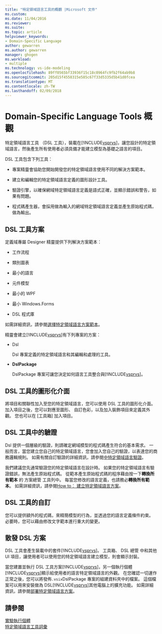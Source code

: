 ```yaml
---
title: "特定領域語言工具的概觀 |Microsoft 文件"
ms.custom: 
ms.date: 11/04/2016
ms.reviewer: 
ms.suite: 
ms.topic: article
helpviewer_keywords:
- Domain-Specific Language
author: gewarren
ms.author: gewarren
manager: ghogen
ms.workload:
- multiple
ms.technology: vs-ide-modeling
ms.openlocfilehash: 89ff0565bf33936f15c18c0964fc9fb2f64ab9b8
ms.sourcegitcommit: 205d15f4558315e585c67f33d5335d5b41d0fcea
ms.translationtype: MT
ms.contentlocale: zh-TW
ms.lasthandoff: 02/09/2018
---
```

# <a name="overview-of-domain-specific-language-tools"></a>Domain-Specific Language Tools 概觀
特定領域語言工具 （DSL 工具），裝載在[!INCLUDE[vsprvs](../code-quality/includes/vsprvs_md.md)]，讓您設計的特定領域語言，然後產生所有使用者必須具備才能建立模型為基礎之語言的項目。  
  
 DSL 工具包含下列工具：  
  
-   專案精靈會協助您開始開發您的特定領域語言使用不同的解決方案範本。  
  
-   建立和編輯您的特定領域語言定義的圖形設計工具。  
  
-   驗證引擎，以確保網域特定領域語言定義是語式正確，並顯示錯誤和警告，如果有問題。  
  
-   程式碼產生器，會採用做為輸入的網域特定領域語言定義並產生原始程式碼，做為輸出。  
  
## <a name="the-dsl-tools-solution"></a>DSL 工具方案  
 定義域專屬 Designer 精靈提供下列解決方案範本：  
  
-   工作流程  
  
-   類別圖表  
  
-   最小的語言  
  
-   元件模型  
  
-   最小的 WPF  
  
-   最小 Windows.Forms  
  
-   DSL 程式庫  
  
 如需詳細資訊，請參閱[選擇特定領域語言方案範本](../modeling/choosing-a-domain-specific-language-solution-template.md)。  
  
 精靈會建立[!INCLUDE[vsprvs](../code-quality/includes/vsprvs_md.md)]有下列專案的方案：  
  
-   Dsl  
  
     Dsl 專案定義的特定領域語言和其編輯和處理的工具。  
  
-   **DslPackage**  
  
     DslPackage 專案可讓您決定如何語言工具整合與[!INCLUDE[vsprvs](../code-quality/includes/vsprvs_md.md)]。  
  
## <a name="the-dsl-tools-graphical-interface"></a>DSL 工具的圖形化介面  
 將項目和關聯性加入至您的特定領域語言，您可以使用 DSL 工具的圖形化介面。 加入項目之後，您可以對應至圖形、 自訂色彩，以及加入裝飾項目來定義其外觀。 您也可以在 [工具箱] 加入項目。  
  
## <a name="validation-in-dsl-tools"></a>DSL 工具中的驗證  
 Dsl 提供一個層級的驗證，則請確定網域模型的程式碼產生符合的基本需求。 一般而言，當您建立您自己的特定領域語言，您會加入您自己的驗證，以表達您的商務邏輯規則。 如需有關自訂驗證的詳細資訊，請參閱[中特定領域語言驗證](../modeling/validation-in-a-domain-specific-language.md)。  
  
 我們建議您先通常驗證您的特定領域語言在設計時。 如果您的特定領域語言有驗證錯誤，無法產生原始程式碼。 從範本產生原始程式碼的程序藉由按一下**轉換所有範本** 的 方案總管 工具列中。 每當您修改的語言定義，也請務必**轉換所有範本**。 如需詳細資訊，請參閱[How to： 建立特定領域語言方案](../modeling/how-to-create-a-domain-specific-language-solution.md)。  
  
## <a name="customization-of-dsl-tools"></a>DSL 工具的自訂  
 您可以提供額外的程式碼，來精簡模型的行為，並透過您的語言定義條件約束。 必要時，您可以藉由修改文字範本進行重大的變更。  
  
## <a name="distributing-your-dsl-solution"></a>散發 DSL 方案  
 DSL 工具會產生裝載中的套件[!INCLUDE[vsprvs](../code-quality/includes/vsprvs_md.md)]。 工具箱、 DSL 總管 中和其他 UI 項目，讓使用者可以使用您的特定領域語言建立模型，則會顯示封裝。  
  
 當您建置並執行 DSL 工具方案[!INCLUDE[vsprvs](../code-quality/includes/vsprvs_md.md)]，另一個執行個體[!INCLUDE[vsprvs](../code-quality/includes/vsprvs_md.md)]顯示給使用者的語言特定領域語言的外觀。 在您確認一切運作正常之後，您可以將發佈`.vsix`DslPackage 專案的組建資料夾中的檔案。 這個檔案可以用來安裝做為 DSL[!INCLUDE[vsprvs](../code-quality/includes/vsprvs_md.md)]其他電腦上的擴充功能。  如需詳細資訊，請參閱[部署特定領域語言方案](../modeling/deploying-domain-specific-language-solutions.md)。  
  
## <a name="see-also"></a>請參閱  
 [實驗執行個體](../extensibility/the-experimental-instance.md)   
 [特定領域語言工具詞彙](http://msdn.microsoft.com/ca5e84cb-a315-465c-be24-76aa3df276aa)